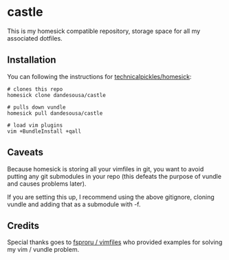 # castle

This is my homesick compatible repository, storage space for all my associated dotfiles.

## Installation 

You can following the instructions for [technicalpickles/homesick](https://github.com/technicalpickles/homesick):

```
# clones this repo
homesick clone dandesousa/castle

# pulls down vundle
homesick pull dandesousa/castle

# load vim plugins
vim +BundleInstall +qall
```

## Caveats

Because homesick is storing all your vimfiles in git, you want to avoid putting any git submodules in your repo (this defeats the purpose of vundle and causes problems later).

If you are setting this up, I recommend using the above gitignore, cloning vundle and adding that as a submodule with -f.

## Credits

Special thanks goes to [fsproru / vimfiles](https://github.com/fsproru/vimfiles) who provided examples for solving my vim / vundle problem.
